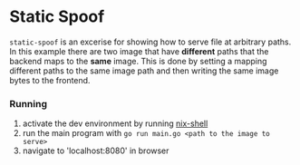 # Static Spoof

`static-spoof` is an excerise for showing how to serve file at arbitrary paths. In this example there are two image that have **different** paths that the backend maps to the **same** image. This is done by setting a mapping different paths to the same image path and then writing the same image bytes to the frontend.


### Running
1. activate the dev environment by running [nix-shell](https://nixos.org/manual/nix/stable/command-ref/nix-shell.html)
2. run the main program with `go run main.go <path to the image to serve>`
3. navigate to 'localhost:8080' in browser
